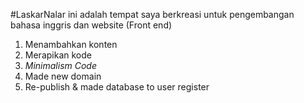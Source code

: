 #LaskarNalar ini adalah tempat saya berkreasi untuk pengembangan bahasa inggris dan website (Front end)
1. Menambahkan konten
2. Merapikan kode
3. _Minimalism Code_
4. Made new domain
5. Re-publish & made database to user register
